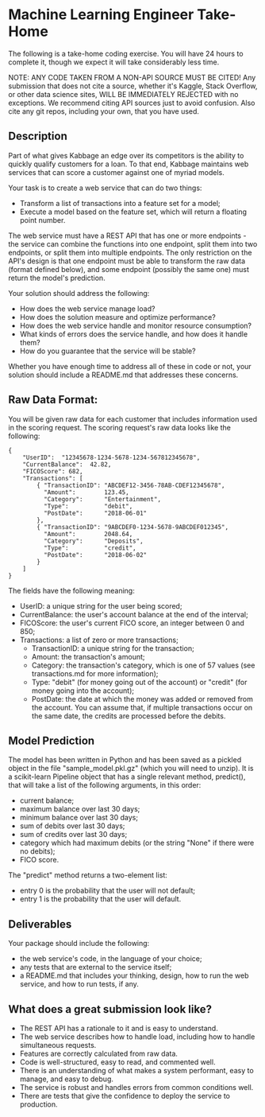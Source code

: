 # Machine Learning Engineer Take-Home

The following is a take-home coding exercise. You will have 24 hours to complete
it, though we expect it will take considerably less time.

NOTE: ANY CODE TAKEN FROM A NON-API SOURCE MUST BE CITED! 
Any submission that does not cite a source, whether it's Kaggle, Stack Overflow, 
or other data science sites, WILL BE IMMEDIATELY REJECTED with no exceptions. 
We recommend citing API sources just to avoid confusion. 
Also cite any git repos, including your own, that you have used. 

## Description
Part of what gives Kabbage an edge over its competitors is the ability to
quickly qualify customers for a loan. To that end, Kabbage maintains web 
services that can score a customer against one of myriad models.

Your task is to create a web service that can do two things:
- Transform a list of transactions into a feature set for a model;
- Execute a model based on the feature set, which will return a floating point
  number.

The web service must have a REST API that has one or more endpoints - 
the service can combine the functions into one endpoint, split them
into two endpoints, or split them into multiple endpoints.
The only restriction on the API's design is that one endpoint must be
able to transform the raw data (format defined below), and some endpoint
(possibly the same one) must return the model's prediction.

Your solution should address the following:
- How does the web service manage load?
- How does the solution measure and optimize performance?
- How does the web service handle and monitor resource consumption?
- What kinds of errors does the service handle, and how does it handle them?
- How do you guarantee that the service will be stable?

Whether you have enough time to address all of these in code or not, your
solution should include a README.md that addresses these concerns.


## Raw Data Format:

You will be given raw data for each customer that includes information used
in the scoring request. The scoring request's raw data looks like the following:
```
{
    "UserID":  "12345678-1234-5678-1234-567812345678",
    "CurrentBalance":  42.82,
    "FICOScore": 682,
    "Transactions": [
        { "TransactionID": "ABCDEF12-3456-78AB-CDEF12345678",
          "Amount":        123.45,
          "Category":      "Entertainment",
          "Type":          "debit",
          "PostDate":      "2018-06-01"
        },
        { "TransactionID": "9ABCDEF0-1234-5678-9ABCDEF012345",
          "Amount":        2048.64,
          "Category":      "Deposits",
          "Type":          "credit",
          "PostDate":      "2018-06-02"
        }
    ]
}
```
The fields have the following meaning:
- UserID: a unique string for the user being scored;
- CurrentBalance: the user's account balance at the end of the interval;
- FICOScore: the user's current FICO score, an integer between 0 and 850;
- Transactions: a list of zero or more transactions;
    - TransactionID: a unique string for the transaction;
    - Amount: the transaction's amount;
    - Category: the transaction's category, which is one of 57 values
      (see transactions.md for more information);
    - Type: "debit" (for money going out of the account) or 
            "credit" (for money going into the account);
    - PostDate: the date at which the money was added or removed from the
                account. You can assume that, if multiple transactions occur on
                the same date, the credits are processed before the debits.


## Model Prediction

The model has been written in Python and has been saved as a pickled object in
the file "sample_model.pkl.gz" (which you will need to unzip). It is a scikit-learn 
Pipeline object that has a single relevant method, predict(), that will take 
a list of the following arguments, in this order:

- current balance;
- maximum balance over last 30 days;
- minimum balance over last 30 days;
- sum of debits over last 30 days;
- sum of credits over last 30 days;
- category which had maximum debits (or the string "None" if there were no debits);
- FICO score.

The "predict" method returns a two-element list: 
- entry 0 is the probability that the user will not default;
- entry 1 is the probability that the user will default.


## Deliverables
Your package should include the following:
- the web service's code, in the language of your choice;
- any tests that are external to the service itself;
- a README.md that includes your thinking, design, how to run the web service,
  and how to run tests, if any.


## What does a great submission look like?
- The REST API has a rationale to it and is easy to understand.
- The web service describes how to handle load, including how to handle
  simultaneous requests.
- Features are correctly calculated from raw data.
- Code is well-structured, easy to read, and commented well.
- There is an understanding of what makes a system performant, 
  easy to manage, and easy to debug.
- The service is robust and handles errors from common conditions well.
- There are tests that give the confidence to deploy the service to production.
